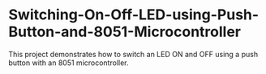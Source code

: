 # Switching-On-Off-LED-using-Push-Button-and-8051-Microcontroller
This project demonstrates how to switch an LED ON and OFF using a push button with an 8051 microcontroller.

